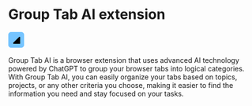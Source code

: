 # Group Tab AI extension

<img src="./assets/icon.png" width="32">

Group Tab AI is a browser extension that uses advanced AI technology powered by ChatGPT to group your browser tabs into logical categories. With Group Tab AI, you can easily organize your tabs based on topics, projects, or any other criteria you choose, making it easier to find the information you need and stay focused on your tasks.

